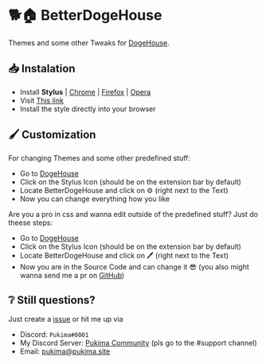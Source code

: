 # 🐕🏠 BetterDogeHouse

Themes and some other Tweaks for [DogeHouse](https://dogehouse.tv).

## 📥 Instalation

* Install **Stylus** 
  | [Chrome](https://chrome.google.com/webstore/detail/stylus/clngdbkpkpeebahjckkjfobafhncgmne) | [Firefox](https://addons.mozilla.org/en-US/firefox/addon/styl-us/) | [Opera](https://github.com/openstyles/stylus/wiki/Opera,-Outdated-Stylus)
* Visit [This link](https://raw.githubusercontent.com/Pukimaa/BetterDogeHouse/main/BetterDogeHouse.user.css)
* Install the style directly into your browser

## 🖌️ Customization

For changing Themes and some other predefined stuff:
* Go to [DogeHouse](https://dogehouse.tv)
* Click on the Stylus Icon (should be on the extension bar by default)
* Locate BetterDogeHouse and click on ⚙️ (right next to the Text)
* Now you can change everything how you like

Are you a pro in css and wanna edit outside of the predefined stuff? Just do theese steps:
* Go to [DogeHouse](https://dogehouse.tv)
* Click on the Stylus Icon (should be on the extension bar by default)
* Locate BetterDogeHouse and click on 🖊️ (right next to the Text)
* Now you are in the Source Code and can change it 😎 (you also might wanna send me a pr on [GitHub](https://github.com/Pukimaa/BetterDogeHouse/pulls))

## ❔ Still questions?
Just create a [issue](https://github.com/Pukimaa/BetterDogeHouse/issues) or hit me up via
* Discord: `Pukima#0001`
* My Discord Server: [Pukima Community](https://discord.gg/9YDAm3qTae) (pls go to the #support channel)
* Email: [pukima@pukima.site](mailto:pukima@pukima.site)